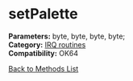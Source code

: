 # setPalette

**Parameters:** byte, byte, byte, byte;  
**Category:** [IRQ routines](../categories/irq_routines.md)  
**Compatibility:** OK64  


[Back to Methods List](../../SUMMARY.md)
